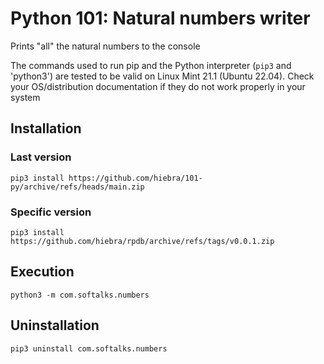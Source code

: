 # Python 101: Natural numbers writer
Prints "all" the natural numbers to the console

The commands used to run pip and the Python interpreter (`pip3` and 'python3') are tested to be valid on Linux Mint 21.1 (Ubuntu 22.04). Check your OS/distribution documentation if they do not work properly in your system
## Installation
### Last version
```
pip3 install https://github.com/hiebra/101-py/archive/refs/heads/main.zip
```
### Specific version
```
pip3 install https://github.com/hiebra/rpdb/archive/refs/tags/v0.0.1.zip
```
## Execution
```
python3 -m com.softalks.numbers
```
## Uninstallation
```
pip3 uninstall com.softalks.numbers
```
